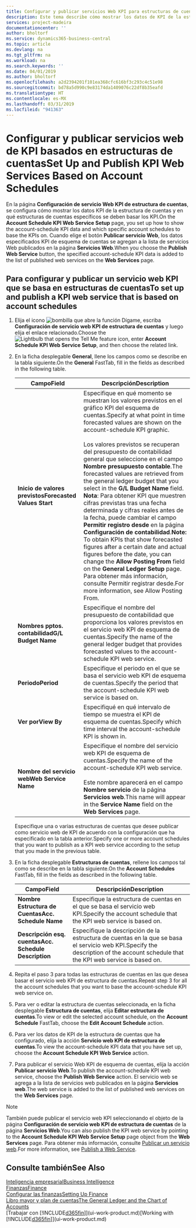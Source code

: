 ```yaml
---
title: Configurar y publicar servicios Web KPI para estructuras de cuentas | Documentos de Microsoft
description: Este tema describe cómo mostrar los datos de KPI de la estructura de cuentas en función de estructuras de cuentas específicas.
services: project-madeira
documentationcenter: ''
author: bholtorf
ms.service: dynamics365-business-central
ms.topic: article
ms.devlang: na
ms.tgt_pltfrm: na
ms.workload: na
ms.search.keywords: ''
ms.date: 04/01/2019
ms.author: bholtorf
ms.openlocfilehash: a2d2394201f101ea368cfc616bf3c293c4c51e98
ms.sourcegitcommit: bd78a5d990c9e83174da1409076c22df8b35eafd
ms.translationtype: HT
ms.contentlocale: es-MX
ms.lasthandoff: 03/31/2019
ms.locfileid: "941363"
---
```

# <a name="set-up-and-publish-kpi-web-services-based-on-account-schedules"></a><span data-ttu-id="1bf90-103">Configurar y publicar servicios web de KPI basados en estructuras de cuentas</span><span class="sxs-lookup"><span data-stu-id="1bf90-103">Set Up and Publish KPI Web Services Based on Account Schedules</span></span>
<span data-ttu-id="1bf90-104">En la página **Configuración de servicio Web KPI de estructura de cuentas**, se configura cómo mostrar los datos KPI de la estructura de cuentas y en qué estructuras de cuentas específicos se deben basar los KPI.</span><span class="sxs-lookup"><span data-stu-id="1bf90-104">On the **Account Schedule KPI Web Service Setup** page, you set up how to show the account-schedule KPI data and which specific account schedules to base the KPIs on.</span></span> <span data-ttu-id="1bf90-105">Cuando elige el botón **Publicar servicio Web**, los datos especificados KPI de esquema de cuentas se agregan a la lista de servicios Web publicados en la página **Servicios Web**.</span><span class="sxs-lookup"><span data-stu-id="1bf90-105">When you choose the **Publish Web Service** button, the specified account-schedule KPI data is added to the list of published web services on the **Web Services** page.</span></span>  

## <a name="to-set-up-and-publish-a-kpi-web-service-that-is-based-on-account-schedules"></a><span data-ttu-id="1bf90-106">Para configurar y publicar un servicio web KPI que se basa en estructuras de cuentas</span><span class="sxs-lookup"><span data-stu-id="1bf90-106">To set up and publish a KPI web service that is based on account schedules</span></span>  
1.  <span data-ttu-id="1bf90-107">Elija el icono ![bombilla que abre la función Dígame](media/ui-search/search_small.png "Dígame que desea hacer"), escriba **Configuración de servicio web KPI de estructura de cuentas** y luego elija el enlace relacionado.</span><span class="sxs-lookup"><span data-stu-id="1bf90-107">Choose the ![Lightbulb that opens the Tell Me feature](media/ui-search/search_small.png "Tell me what you want to do") icon, enter **Account Schedule KPI Web Service Setup**, and then choose the related link.</span></span>  
2.  <span data-ttu-id="1bf90-108">En la ficha desplegable **General**, llene los campos como se describe en la tabla siguiente.</span><span class="sxs-lookup"><span data-stu-id="1bf90-108">On the **General** FastTab, fill in the fields as described in the following table.</span></span>  

    |<span data-ttu-id="1bf90-109">Campo</span><span class="sxs-lookup"><span data-stu-id="1bf90-109">Field</span></span>|<span data-ttu-id="1bf90-110">Descripción</span><span class="sxs-lookup"><span data-stu-id="1bf90-110">Description</span></span>|  
    |---------------------------------|---------------------------------------|  
    |<span data-ttu-id="1bf90-111">**Inicio de valores previstos**</span><span class="sxs-lookup"><span data-stu-id="1bf90-111">**Forecasted Values Start**</span></span>|<span data-ttu-id="1bf90-112">Especifique en qué momento se muestran los valores previstos en el gráfico KPI del esquema de cuentas.</span><span class="sxs-lookup"><span data-stu-id="1bf90-112">Specify at what point in time forecasted values are shown on the account-schedule KPI graphic.</span></span><br /><br /> <span data-ttu-id="1bf90-113">Los valores previstos se recuperan del presupuesto de contabilidad general que seleccione en el campo **Nombre presupuesto contable**.</span><span class="sxs-lookup"><span data-stu-id="1bf90-113">The forecasted values are retrieved from the general ledger budget that you select in the **G/L Budget Name** field.</span></span> <span data-ttu-id="1bf90-114">**Nota**: Para obtener KPI que muestren cifras previstas tras una fecha determinada y cifras reales antes de la fecha, puede cambiar el campo **Permitir registro desde** en la página **Configuración de contabilidad**.</span><span class="sxs-lookup"><span data-stu-id="1bf90-114">**Note:**  To obtain KPIs that show forecasted figures after a certain date and actual figures before the date, you can change the **Allow Posting From** field on the **General Ledger Setup** page.</span></span> <span data-ttu-id="1bf90-115">Para obtener más información, consulte Permitir registrar desde.</span><span class="sxs-lookup"><span data-stu-id="1bf90-115">For more information, see Allow Posting From.</span></span>|  
    |<span data-ttu-id="1bf90-116">**Nombres pptos. contabilidad**</span><span class="sxs-lookup"><span data-stu-id="1bf90-116">**G/L Budget Name**</span></span>|<span data-ttu-id="1bf90-117">Especifique el nombre del presupuesto de contabilidad que proporciona los valores previstos en el servicio web KPI de esquema de cuentas.</span><span class="sxs-lookup"><span data-stu-id="1bf90-117">Specify the name of the general ledger budget that provides forecasted values to the account-schedule KPI web service.</span></span>|  
    |<span data-ttu-id="1bf90-118">**Periodo**</span><span class="sxs-lookup"><span data-stu-id="1bf90-118">**Period**</span></span>|<span data-ttu-id="1bf90-119">Especifique el periodo en el que se basa el servicio web KPI de esquema de cuentas.</span><span class="sxs-lookup"><span data-stu-id="1bf90-119">Specify the period that the account-schedule KPI web service is based on.</span></span>|  
    |<span data-ttu-id="1bf90-120">**Ver por**</span><span class="sxs-lookup"><span data-stu-id="1bf90-120">**View By**</span></span>|<span data-ttu-id="1bf90-121">Especifiqué en qué intervalo de tiempo se muestra el KPI de esquema de cuentas.</span><span class="sxs-lookup"><span data-stu-id="1bf90-121">Specify which time interval the account-schedule KPI is shown in.</span></span>|  
    |<span data-ttu-id="1bf90-122">**Nombre del servicio web**</span><span class="sxs-lookup"><span data-stu-id="1bf90-122">**Web Service Name**</span></span>|<span data-ttu-id="1bf90-123">Especifique el nombre del servicio web KPI de esquema de cuentas.</span><span class="sxs-lookup"><span data-stu-id="1bf90-123">Specify the name of the account-schedule KPI web service.</span></span><br /><br /> <span data-ttu-id="1bf90-124">Este nombre aparecerá en el campo **Nombre servicio** de la página **Servicios web**.</span><span class="sxs-lookup"><span data-stu-id="1bf90-124">This name will appear in the **Service Name** field on the **Web Services** page.</span></span>|  

    <span data-ttu-id="1bf90-125">Especifique una o varias estructuras de cuentas que desee publicar como servicio web de KPI de acuerdo con la configuración que ha especificado en la tabla anterior.</span><span class="sxs-lookup"><span data-stu-id="1bf90-125">Specify one or more account schedules that you want to publish as a KPI web service according to the setup that you made in the previous table.</span></span>  

3.  <span data-ttu-id="1bf90-126">En la ficha desplegable **Estructuras de cuentas**, rellene los campos tal como se describe en la tabla siguiente.</span><span class="sxs-lookup"><span data-stu-id="1bf90-126">On the **Account Schedules** FastTab, fill in the fields as described in the following table.</span></span>  

    |<span data-ttu-id="1bf90-127">Campo</span><span class="sxs-lookup"><span data-stu-id="1bf90-127">Field</span></span>|<span data-ttu-id="1bf90-128">Descripción</span><span class="sxs-lookup"><span data-stu-id="1bf90-128">Description</span></span>|  
    |---------------------------------|---------------------------------------|  
    |<span data-ttu-id="1bf90-129">**Nombre Estructura de Cuentas**</span><span class="sxs-lookup"><span data-stu-id="1bf90-129">**Acc. Schedule Name**</span></span>|<span data-ttu-id="1bf90-130">Especifique la estructura de cuentas en el que se basa el servicio web KPI.</span><span class="sxs-lookup"><span data-stu-id="1bf90-130">Specify the account schedule that the KPI web service is based on.</span></span>|  
    |<span data-ttu-id="1bf90-131">**Descripción esq. cuentas**</span><span class="sxs-lookup"><span data-stu-id="1bf90-131">**Acc. Schedule Description**</span></span>|<span data-ttu-id="1bf90-132">Especifique la descripción de la estructura de cuentas en la que se basa el servicio web KPI.</span><span class="sxs-lookup"><span data-stu-id="1bf90-132">Specify the description of the account schedule that the KPI web service is based on.</span></span>|  

4.  <span data-ttu-id="1bf90-133">Repita el paso 3 para todas las estructuras de cuentas en las que desea basar el servicio web KPI de estructura de cuentas.</span><span class="sxs-lookup"><span data-stu-id="1bf90-133">Repeat step 3 for all the account schedules that you want to base the account-schedule KPI web service on.</span></span>  
5.  <span data-ttu-id="1bf90-134">Para ver o editar la estructura de cuentas seleccionada, en la ficha desplegable **Estructura de cuentas**, elija **Editar estructura de cuentas**.</span><span class="sxs-lookup"><span data-stu-id="1bf90-134">To view or edit the selected account schedule, on the **Account Schedule** FastTab, choose the **Edit Account Schedule** action.</span></span>  
6.  <span data-ttu-id="1bf90-135">Para ver los datos de KPI de la estructura de cuentas que ha configurado, elija la acción **Servicio web KPI de estructura de cuentas**.</span><span class="sxs-lookup"><span data-stu-id="1bf90-135">To view the account-schedule KPI data that you have set up, choose the **Account Schedule KPI Web Service** action.</span></span>  
7.  <span data-ttu-id="1bf90-136">Para publicar el servicio Web KPI de esquema de cuentas, elija la acción **Publicar servicio Web**.</span><span class="sxs-lookup"><span data-stu-id="1bf90-136">To publish the account-schedule KPI web service, choose the **Publish Web Service** action.</span></span> <span data-ttu-id="1bf90-137">El servicio web se agrega a la lista de servicios web publicados en la página **Servicios web**.</span><span class="sxs-lookup"><span data-stu-id="1bf90-137">The web service is added to the list of published web services on the **Web Services** page.</span></span>  

> [!NOTE]  
>  <span data-ttu-id="1bf90-138">También puede publicar el servicio web KPI seleccionando el objeto de la página **Configuración de servicio web KPI de estructura de cuentas** de la página **Servicios Web**.</span><span class="sxs-lookup"><span data-stu-id="1bf90-138">You can also publish the KPI web service by pointing to the **Account Schedule KPI Web Service Setup** page object from the **Web Services** page.</span></span> <span data-ttu-id="1bf90-139">Para obtener más información, consulte [Publicar un servicio web](across-how-publish-web-service.md).</span><span class="sxs-lookup"><span data-stu-id="1bf90-139">For more information, see [Publish a Web Service](across-how-publish-web-service.md).</span></span>  

## <a name="see-also"></a><span data-ttu-id="1bf90-140">Consulte también</span><span class="sxs-lookup"><span data-stu-id="1bf90-140">See Also</span></span>  
[<span data-ttu-id="1bf90-141">Inteligencia empresarial</span><span class="sxs-lookup"><span data-stu-id="1bf90-141">Business Intelligence</span></span>](bi.md)  
[<span data-ttu-id="1bf90-142">Finanzas</span><span class="sxs-lookup"><span data-stu-id="1bf90-142">Finance</span></span>](finance.md)  
[<span data-ttu-id="1bf90-143">Configurar las finanzas</span><span class="sxs-lookup"><span data-stu-id="1bf90-143">Setting Up Finance</span></span>](finance-setup-finance.md)  
[<span data-ttu-id="1bf90-144">Libro mayor y plan de cuentas</span><span class="sxs-lookup"><span data-stu-id="1bf90-144">The General Ledger and the Chart of Accounts</span></span>](finance-general-ledger.md)  
<span data-ttu-id="1bf90-145">[Trabajar con [!INCLUDE[d365fin](includes/d365fin_md.md)]](ui-work-product.md)</span><span class="sxs-lookup"><span data-stu-id="1bf90-145">[Working with [!INCLUDE[d365fin](includes/d365fin_md.md)]](ui-work-product.md)</span></span>
